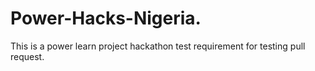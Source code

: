 # Power-Hacks-Nigeria.
This is a power learn project hackathon test requirement for testing pull request.

